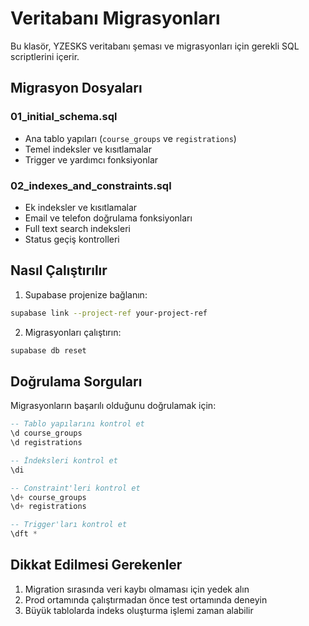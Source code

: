 # Veritabanı Migrasyonları

Bu klasör, YZESKS veritabanı şeması ve migrasyonları için gerekli SQL scriptlerini içerir.

## Migrasyon Dosyaları

### 01_initial_schema.sql
- Ana tablo yapıları (`course_groups` ve `registrations`)
- Temel indeksler ve kısıtlamalar
- Trigger ve yardımcı fonksiyonlar

### 02_indexes_and_constraints.sql
- Ek indeksler ve kısıtlamalar
- Email ve telefon doğrulama fonksiyonları
- Full text search indeksleri
- Status geçiş kontrolleri

## Nasıl Çalıştırılır

1. Supabase projenize bağlanın:
```bash
supabase link --project-ref your-project-ref
```

2. Migrasyonları çalıştırın:
```bash
supabase db reset
```

## Doğrulama Sorguları

Migrasyonların başarılı olduğunu doğrulamak için:

```sql
-- Tablo yapılarını kontrol et
\d course_groups
\d registrations

-- İndeksleri kontrol et
\di

-- Constraint'leri kontrol et
\d+ course_groups
\d+ registrations

-- Trigger'ları kontrol et
\dft *
```

## Dikkat Edilmesi Gerekenler

1. Migration sırasında veri kaybı olmaması için yedek alın
2. Prod ortamında çalıştırmadan önce test ortamında deneyin
3. Büyük tablolarda indeks oluşturma işlemi zaman alabilir